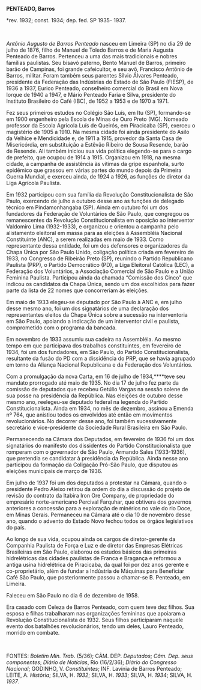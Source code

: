 **PENTEADO, Barros**

\*rev. 1932; const. 1934; dep. fed. SP 1935- 1937.

 

*Antônio Augusto de Barros Penteado* nasceu em Limeira (SP) no dia 29 de
julho de 1876, filho de Manuel de Toledo Barros e de Maria Augusta
Penteado de Barros. Pertenceu a uma das mais tradicionais e nobres
famílias paulistas. Seu bisavô paterno, Bento Manuel de Barros, primeiro
barão de Campinas, foi grande cafeicultor, e seu avô, Francisco Antônio
de Barros, militar. Foram também seus parentes Sílvio Álvares Penteado,
presidente da Federação das Indústrias do Estado de São Paulo (FIESP),
de 1936 a 1937, Eurico Penteado, conselheiro comercial do Brasil em Nova
Iorque de 1940 a 1947, e Mário Penteado Faria e Silva, presidente do
Instituto Brasileiro do Café (IBC), de 1952 a 1953 e de 1970 a 1971.

Fez seus primeiros estudos no Colégio São Luís, em Itu (SP), formando-se
em 1900 engenheiro pela Escola de Minas de Ouro Preto (MG). Nomeado
professor da Escola Agrícola Luís de Queirós, em Piracicaba (SP),
exerceu o magistério de 1905 a 1910. Na mesma cidade foi ainda
presidente do Asilo da Velhice e Mendicidade e, de 1911 a 1915, provedor
da Santa Casa de Misericórdia, em substituição a Estêvão Ribeiro de
Sousa Resende, barão de Resende. Ali também iniciou sua vida política
elegendo-se para o cargo de prefeito, que ocupou de 1914 a 1915.
Organizou em 1918, na mesma cidade, a campanha de assistência às vítimas
da gripe espanhola, surto epidêmico que grassou em várias partes do
mundo depois da Primeira Guerra Mundial, e exerceu ainda, de 1924 a
1926, as funções de diretor da Liga Agrícola Paulista.

Em 1932 participou com sua família da Revolução Constitucionalista de
São Paulo, exercendo de julho a outubro desse ano as funções de delegado
técnico em Pindamonhangaba (SP). Ainda em outubro foi um dos fundadores
da Federação de Voluntários de São Paulo, que congregou os remanescentes
da Revolução Constitucionalista em oposição ao interventor Valdomiro
Lima (1932-1933), e organizou e orientou a campanha pelo alistamento
eleitoral em massa para as eleições à Assembléia Nacional Constituinte
(ANC), a serem realizadas em maio de 1933. Como representante dessa
entidade, foi um dos defensores e organizadores da Chapa Única por São
Paulo Unido, coligação política criada em fevereiro de 1933, no
Congresso de Ribeirão Preto (SP), reunindo o Partido Republicano
Paulista (PRP), o Partido Democrático (PD), a Liga Eleitoral Católica
(LEC), a Federação dos Voluntários, a Associação Comercial de São Paulo
e a União Feminina Paulista. Participou ainda da chamada “Comissão dos
Cinco” que indicou os candidatos da Chapa Única, sendo um dos escolhidos
para fazer parte da lista de 22 nomes que concorreriam às eleições.

Em maio de 1933 elegeu-se deputado por São Paulo à ANC e, em julho desse
mesmo ano, foi um dos signatários de uma declaração dos representantes
eleitos da Chapa Única sobre a sucessão na interventoria em São Paulo,
apoiando a indicação de um interventor civil e paulista, comprometido
com o programa da bancada.

Em novembro de 1933 assumiu sua cadeira na Assembléia. Ao mesmo tempo em
que participava dos trabalhos constituintes, em fevereiro de 1934, foi
um dos fundadores, em São Paulo, do Partido Constitucionalista,
resultante da fusão do PD com a dissidência do PRP, que se havia
agrupado em torno da Aliança Nacional Republicana e da Federação dos
Voluntários.

Com a promulgação da nova Carta, em 16 de julho de 1934,****teve seu
mandato prorrogado até maio de 1935. No dia 17 de julho fez parte da
comissão de deputados que recebeu Getúlio Vargas na sessão solene de sua
posse na presidência da República. Nas eleições de outubro desse mesmo
ano, reelegeu-se deputado federal na legenda do Partido
Constitucionalista. Ainda em 1934, no mês de dezembro, assinou a Emenda
nº 764, que anistiou todos os envolvidos até então em movimentos
revolucionários. No decorrer desse ano, foi também sucessivamente
secretário e vice-presidente da Sociedade Rural Brasileira em São Paulo.

Permanecendo na Câmara dos Deputados, em fevereiro de 1936 foi um dos
signatários do manifesto dos dissidentes do Partido Constitucionalista
que romperam com o governador de São Paulo, Armando Sales (1933-1936),
que pretendia se candidatar à presidência da República. Ainda nesse ano
participou da formação da Coligação Pró-São Paulo, que disputou as
eleições municipais de março de 1936.

Em julho de 1937 foi um dos deputados a protestar na Câmara, quando o
presidente Pedro Aleixo retirou da ordem do dia a discussão do projeto
de revisão do contrato da Itabira Iron Ore Company, de propriedade do
empresário norte-americano Percival Farquhar, que obtivera dos governos
anteriores a concessão para a exploração de minérios no vale do rio
Doce, em Minas Gerais. Permaneceu na Câmara até o dia 10 de novembro
desse ano, quando o advento do Estado Novo fechou todos os órgãos
legislativos do país.

Ao longo de sua vida, ocupou ainda os cargos de diretor-gerente da
Companhia Paulista de Força e Luz e de diretor das Empresas Elétricas
Brasileiras em São Paulo, elaborou os estudos básicos das primeiras
hidrelétricas das cidades paulistas de Franca e Bragança e reformou a
antiga usina hidrelétrica de Piracicaba, da qual foi por dez anos
gerente e co-proprietário, além de fundar a Indústria de Máquinas para
Beneficiar Café São Paulo, que posteriormente passou a chamar-se B.
Penteado, em Limeira.

Faleceu em São Paulo no dia 6 de dezembro de 1958.

Era casado com Celeza de Barros Penteado, com quem teve dez filhos. Sua
esposa e filhas trabalharam nas organizações femininas que apoiaram a
Revolução Constitucionalista de 1932. Seus filhos participaram naquele
evento dos batalhões revolucionários, tendo um deles, Lauro Penteado,
morrido em combate.

 

FONTES: *Boletim Min. Trab*. (5/36); CÂM. DEP. *Deputados*; *Câm. Dep.
seus* *componentes*; *Diário de Notícias*, Rio (16/2/36); *Diário do
Congresso Nacional*; GODINHO, V. *Constituintes*; INF. Lavínia de Barros
Penteado; LEITE, A. *História*; SILVA, H. *1932*; SILVA, H. *1933*;
SILVA, H. *1934*; SILVA, H. *1937*.

 
